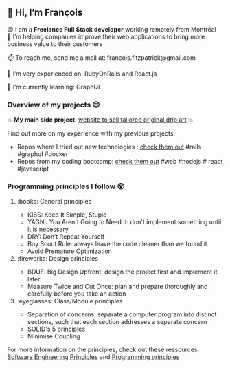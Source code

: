 <h2> 👋 Hi, I’m François </h2>
<p> 
  😄 I am a <b>Freelance Full Stack developer</b> working remotely from Montréal
  <br>
  💞️ I’m helping companies improve their web applications to bring more business value to their customers
</p>
<p> 📫 To reach me, send me a mail at: francois.fitzpatrick@gmail.com </p>
<p> 👀 I’m very experienced on: RubyOnRails and React.js </p>
<p> 🌱 I’m currently learning: GraphQL </p>


### Overview of my projects :blush:

:boom: <b>My main side project</b>: [website to sell tailored original drip art](https://github.com/fitzfoufou/dripart) :boom:

Find out more on my experience with my previous projects:
* Repos where I tried out new technologies : [check them out](https://github.com/Various-test-projects) #rails #graphql #docker
* Repos from my coding bootcamp: [check them out](https://github.com/Coding-Bootcamp-Learning-Repos) #web #nodejs # react #javascript


### Programming principles I follow :dizzy_face:

<ol>
  <li> :books: General principles </li>
    <ul>
      <li> KISS: Keep It Simple, Stupid </li>
      <li> YAGNI: You Aren't Going to Need It: don't implement something until it is necessary </li>
      <li> DRY: Don’t Repeat Yourself </li>
      <li> Boy Scout Rule: always leave the code cleaner than we found it </li>
      <li> Avoid Premature Optimization</li>
    </ul>
  <li> :fireworks: Design principles </li>
    <ul>
      <li> BDUF: Big Design Upfront: design the project first and implement it later </li>
      <li> Measure Twice and Cut Once: plan and prepare thoroughly and carefully before you take an action </li>
    </ul>
  <li> :eyeglasses: Class/Module principles </li>
    <ul> 
      <li> Separation of concerns: separate a computer program into distinct sections, such that each section addresses a separate concern </li>
      <li> SOLID's 5 principles </li>
      <li> Minimise Coupling </li>
  </ul>
</ol>

For more information on the principles, check out these ressources: [Software Engineering Principles](https://www.interviewbit.com/blog/principles-of-software-engineering/) and [Programming principles](https://github.com/webpro/programming-principles)
